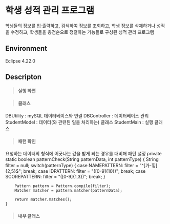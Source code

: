 # 학생 성적 관리 프로그램

학생들의 정보를 입·출력하고, 검색하여 정보를 조회하고, 학생 정보를 삭제하거나 성적을 수정하고, 학생들을 총점순으로 정렬하는 기능들로 구성된 성적 관리 프로그램

## Environment
Eclipse 4.22.0

## Descripton
> #### 실행 화면


> #### 클래스
DBUtility : mySQL 데이터베이스와 연결
DBController : 데이터베이스 관리
StudentModel : 데이터(와 관련된 일을 처리하는) 클래스
StudentMain : 실행 클래스

> #### 패턴 확인
요청하는 데이터의 형식에 어긋나는 값을 받게 되는 경우를 대비해 패턴 설정
private static boolean patternCheck(String patternData, int patternType) {
		String filter = null;
		switch(patternType) {
			case NAMEPATTERN: filter = "^[가-힣]{2,5}$"; break;
			case IDPATTERN: filter = "([0-9]{10})"; break;
			case SCOREPATTERN: filter = "([0-9]{1,3})"; break;
		}
		
		Pattern pattern = Pattern.compile(filter);
		Matcher matcher = pattern.matcher(patternData);
		
		return matcher.matches();
	}


> #### 내부 클래스